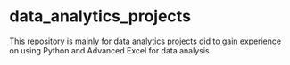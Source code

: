 # data_analytics_projects
This repository is mainly for data analytics projects did to gain experience on using Python and Advanced Excel for data analysis
